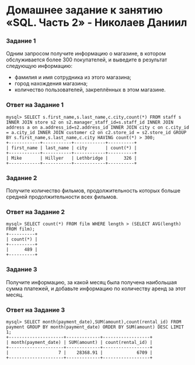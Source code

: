 # Домашнее задание к занятию «SQL. Часть 2» - Николаев Даниил

### Задание 1

Одним запросом получите информацию о магазине, в котором обслуживается более 300 покупателей, и выведите в результат следующую информацию: 
- фамилия и имя сотрудника из этого магазина;
- город нахождения магазина;
- количество пользователей, закреплённых в этом магазине.

### Ответ на Задание 1

```
mysql> SELECT s.first_name,s.last_name,c.city,count(*) FROM staff s INNER JOIN store s2 on s2.manager_staff_id=s.staff_id INNER JOIN address a on a.address_id=s2.address_id INNER JOIN city c on c.city_id = a.city_id INNER JOIN customer c2 on c2.store_id = s2.store_id GROUP BY s.first_name,s.last_name,c.city HAVING count(*) > 300;
+------------+-----------+------------+----------+
| first_name | last_name | city       | count(*) |
+------------+-----------+------------+----------+
| Mike       | Hillyer   | Lethbridge |      326 |
+------------+-----------+------------+----------+
```

### Задание 2

Получите количество фильмов, продолжительность которых больше средней продолжительности всех фильмов.

### Ответ на Задание 2

```
mysql> SELECT count(*) FROM film WHERE length > (SELECT AVG(length) FROM film);
+----------+
| count(*) |
+----------+
|      489 |
+----------+
```

### Задание 3

Получите информацию, за какой месяц была получена наибольшая сумма платежей, и добавьте информацию по количеству аренд за этот месяц.

### Ответ на Задание 3

```
mysql> SELECT month(payment_date),SUM(amount),count(rental_id) FROM payment GROUP BY month(payment_date) ORDER BY SUM(amount) DESC LIMIT 1;
+---------------------+-------------+------------------+
| month(payment_date) | SUM(amount) | count(rental_id) |
+---------------------+-------------+------------------+
|                   7 |    28368.91 |             6709 |
+---------------------+-------------+------------------+
```

